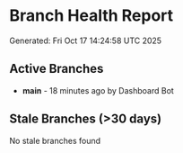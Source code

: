 # Branch Health Report
Generated: Fri Oct 17 14:24:58 UTC 2025

## Active Branches
- **main** - 18 minutes ago by Dashboard Bot

## Stale Branches (>30 days)
No stale branches found
